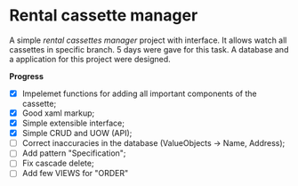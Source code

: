 # Rental cassette manager
A simple *rental cassettes manager* project with interface. It allows watch all cassettes in specific branch.
5 days were gave for this task. A database and a application for this project were designed.

**Progress**
- [x]  Impelemet functions for adding all important components of the cassette;
- [x]  Good xaml markup;
- [x]  Simple extensible interface;
- [x]  Simple CRUD and UOW (API);
- [ ]  Correct inaccuracies in the database (ValueObjects -> Name, Address);
- [ ]  Add pattern "Specification";
- [ ]  Fix cascade delete;
- [ ]  Add few VIEWS for "ORDER"
